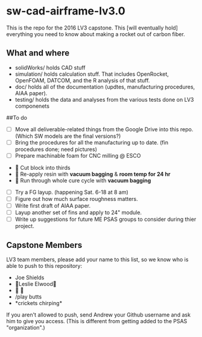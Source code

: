 # sw-cad-airframe-lv3.0
This is the repo for the 2016 LV3 capstone. This [will eventually hold] everything you need to know about making a rocket out of carbon fiber.

## What and where
* solidWorks/ holds CAD stuff 
* simulation/ holds calculation stuff. That includes OpenRocket, OpenFOAM, DATCOM, and the R analysis of that stuff.
* doc/ holds all of the documentation (updtes, manufacturing procedures, AIAA paper).
* testing/ holds the data and analyses from the various tests done on LV3 componenets

##To do 
- [ ] Move all deliverable-related things from the Google Drive into this repo. 
 	(Which SW models are the final versions?)
- [ ] Bring the procedures for all the manufacturing up to date. 
 	(fin procedures done; need pictures)
- [ ] Prepare machinable foam for CNC milling @ ESCO
- &#x1F34F; Cut block into thirds 
- &#x1F49B; Re-apply resin with **vacuum bagging** & **room temp for 24 hr**
- &#x1F537; Run through whole cure cycle with **vacuum bagging**
- [ ] Try a FG layup. 
 	(happening Sat. 6-18 at 8 am)
- [ ] Figure out how much surface roughness matters.
- [ ] Write first draft of AIAA paper.
- [ ] Layup another set of fins and apply to 24" module.
- [ ] Write up suggestions for future ME PSAS groups to consider during thier project. 

## Capstone Members
LV3 team members, please add your name to this list, so we know who is able to push to this repository:

* Joe Shields
* :dog:Leslie Elwood:horse: 
* :rocket: :stars:
* /play butts
* \*crickets chirping\*

If you aren't allowed to push, send Andrew your Github username and ask him to give you access. (This is different from getting added to the PSAS "organization".)

